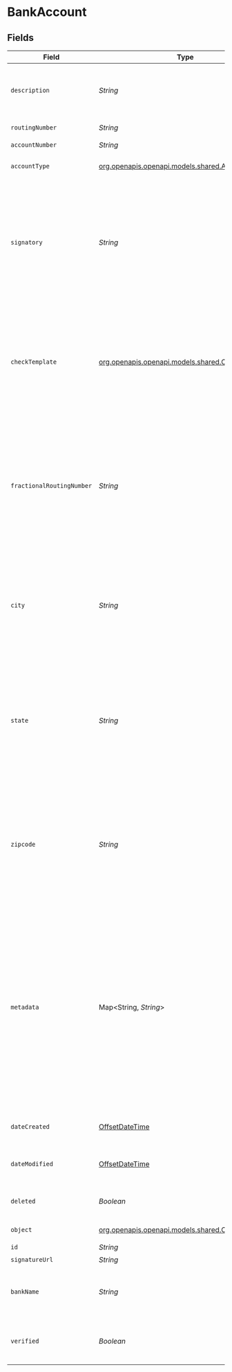 # BankAccount


## Fields

| Field                                                                                                                                                                                                                                                                                                                                                                                                             | Type                                                                                                                                                                                                                                                                                                                                                                                                              | Required                                                                                                                                                                                                                                                                                                                                                                                                          | Description                                                                                                                                                                                                                                                                                                                                                                                                       |
| ----------------------------------------------------------------------------------------------------------------------------------------------------------------------------------------------------------------------------------------------------------------------------------------------------------------------------------------------------------------------------------------------------------------- | ----------------------------------------------------------------------------------------------------------------------------------------------------------------------------------------------------------------------------------------------------------------------------------------------------------------------------------------------------------------------------------------------------------------- | ----------------------------------------------------------------------------------------------------------------------------------------------------------------------------------------------------------------------------------------------------------------------------------------------------------------------------------------------------------------------------------------------------------------- | ----------------------------------------------------------------------------------------------------------------------------------------------------------------------------------------------------------------------------------------------------------------------------------------------------------------------------------------------------------------------------------------------------------------- |
| `description`                                                                                                                                                                                                                                                                                                                                                                                                     | *String*                                                                                                                                                                                                                                                                                                                                                                                                          | :heavy_minus_sign:                                                                                                                                                                                                                                                                                                                                                                                                | An internal description that identifies this resource. Must be no longer than 255 characters.<br/>                                                                                                                                                                                                                                                                                                                |
| `routingNumber`                                                                                                                                                                                                                                                                                                                                                                                                   | *String*                                                                                                                                                                                                                                                                                                                                                                                                          | :heavy_check_mark:                                                                                                                                                                                                                                                                                                                                                                                                | Must be a <a href="https://www.frbservices.org/index.html" target="_blank">valid US routing number</a>.                                                                                                                                                                                                                                                                                                           |
| `accountNumber`                                                                                                                                                                                                                                                                                                                                                                                                   | *String*                                                                                                                                                                                                                                                                                                                                                                                                          | :heavy_check_mark:                                                                                                                                                                                                                                                                                                                                                                                                | N/A                                                                                                                                                                                                                                                                                                                                                                                                               |
| `accountType`                                                                                                                                                                                                                                                                                                                                                                                                     | [org.openapis.openapi.models.shared.AccountType](../../models/shared/AccountType.md)                                                                                                                                                                                                                                                                                                                              | :heavy_check_mark:                                                                                                                                                                                                                                                                                                                                                                                                | The type of entity that holds the account.                                                                                                                                                                                                                                                                                                                                                                        |
| `signatory`                                                                                                                                                                                                                                                                                                                                                                                                       | *String*                                                                                                                                                                                                                                                                                                                                                                                                          | :heavy_check_mark:                                                                                                                                                                                                                                                                                                                                                                                                | The signatory associated with your account. This name will be printed on checks created with this bank account. If you prefer to use a custom signature image on your checks instead, please create your bank account from the <a href="https://dashboard.lob.com/#/login" target="_blank">Dashboard</a>.                                                                                                         |
| `checkTemplate`                                                                                                                                                                                                                                                                                                                                                                                                   | [org.openapis.openapi.models.shared.CheckTemplate](../../models/shared/CheckTemplate.md)                                                                                                                                                                                                                                                                                                                          | :heavy_minus_sign:                                                                                                                                                                                                                                                                                                                                                                                                | The check template used for printing. The defualt value is `common`. If you bank with JP Morgan Chase and wish to use Positive Pay use the `jpm` template. `jpm` requires additional information to be provided.                                                                                                                                                                                                  |
| `fractionalRoutingNumber`                                                                                                                                                                                                                                                                                                                                                                                         | *String*                                                                                                                                                                                                                                                                                                                                                                                                          | :heavy_minus_sign:                                                                                                                                                                                                                                                                                                                                                                                                | The fractional routing number for your home bank account. Required for the `jpm` check template only. Please contact a bank representative if you do not know the fractional routing number associated with your home bank institution.                                                                                                                                                                           |
| `city`                                                                                                                                                                                                                                                                                                                                                                                                            | *String*                                                                                                                                                                                                                                                                                                                                                                                                          | :heavy_minus_sign:                                                                                                                                                                                                                                                                                                                                                                                                | The city associated with your home bank account. Required for the `jpm` check template only. Please contact a bank representative if you do not know the city associated with your home bank institution.                                                                                                                                                                                                         |
| `state`                                                                                                                                                                                                                                                                                                                                                                                                           | *String*                                                                                                                                                                                                                                                                                                                                                                                                          | :heavy_minus_sign:                                                                                                                                                                                                                                                                                                                                                                                                | The state associated with your home bank account. Required for the `jpm` check template only. Please contact a bank representative if you do not know the state associated with your home bank institution.                                                                                                                                                                                                       |
| `zipcode`                                                                                                                                                                                                                                                                                                                                                                                                         | *String*                                                                                                                                                                                                                                                                                                                                                                                                          | :heavy_minus_sign:                                                                                                                                                                                                                                                                                                                                                                                                | The zipcode associated with your home bank account. Required for the `jpm` check template only. Please contact a bank representative if you do not know the zipcode associated with your home bank institution.                                                                                                                                                                                                   |
| `metadata`                                                                                                                                                                                                                                                                                                                                                                                                        | Map<String, *String*>                                                                                                                                                                                                                                                                                                                                                                                             | :heavy_minus_sign:                                                                                                                                                                                                                                                                                                                                                                                                | Use metadata to store custom information for tagging and labeling back to your internal systems. Must be an object with up to 20 key-value pairs. Keys must be at most 40 characters and values must be at most 500 characters. Neither can contain the characters `"` and `\`. i.e. '{"customer_id" : "NEWYORK2015"}' Nested objects are not supported.  See [Metadata](#section/Metadata) for more information. |
| `dateCreated`                                                                                                                                                                                                                                                                                                                                                                                                     | [OffsetDateTime](https://docs.oracle.com/javase/8/docs/api/java/time/OffsetDateTime.html)                                                                                                                                                                                                                                                                                                                         | :heavy_check_mark:                                                                                                                                                                                                                                                                                                                                                                                                | A timestamp in ISO 8601 format of the date the resource was created.                                                                                                                                                                                                                                                                                                                                              |
| `dateModified`                                                                                                                                                                                                                                                                                                                                                                                                    | [OffsetDateTime](https://docs.oracle.com/javase/8/docs/api/java/time/OffsetDateTime.html)                                                                                                                                                                                                                                                                                                                         | :heavy_check_mark:                                                                                                                                                                                                                                                                                                                                                                                                | A timestamp in ISO 8601 format of the date the resource was last modified.                                                                                                                                                                                                                                                                                                                                        |
| `deleted`                                                                                                                                                                                                                                                                                                                                                                                                         | *Boolean*                                                                                                                                                                                                                                                                                                                                                                                                         | :heavy_minus_sign:                                                                                                                                                                                                                                                                                                                                                                                                | Only returned if the resource has been successfully deleted.                                                                                                                                                                                                                                                                                                                                                      |
| `object`                                                                                                                                                                                                                                                                                                                                                                                                          | [org.openapis.openapi.models.shared.Object](../../models/shared/Object.md)                                                                                                                                                                                                                                                                                                                                        | :heavy_minus_sign:                                                                                                                                                                                                                                                                                                                                                                                                | Value is resource type.                                                                                                                                                                                                                                                                                                                                                                                           |
| `id`                                                                                                                                                                                                                                                                                                                                                                                                              | *String*                                                                                                                                                                                                                                                                                                                                                                                                          | :heavy_check_mark:                                                                                                                                                                                                                                                                                                                                                                                                | N/A                                                                                                                                                                                                                                                                                                                                                                                                               |
| `signatureUrl`                                                                                                                                                                                                                                                                                                                                                                                                    | *String*                                                                                                                                                                                                                                                                                                                                                                                                          | :heavy_minus_sign:                                                                                                                                                                                                                                                                                                                                                                                                | N/A                                                                                                                                                                                                                                                                                                                                                                                                               |
| `bankName`                                                                                                                                                                                                                                                                                                                                                                                                        | *String*                                                                                                                                                                                                                                                                                                                                                                                                          | :heavy_minus_sign:                                                                                                                                                                                                                                                                                                                                                                                                | The name of the bank based on the provided routing number, e.g. `JPMORGAN CHASE BANK`.                                                                                                                                                                                                                                                                                                                            |
| `verified`                                                                                                                                                                                                                                                                                                                                                                                                        | *Boolean*                                                                                                                                                                                                                                                                                                                                                                                                         | :heavy_minus_sign:                                                                                                                                                                                                                                                                                                                                                                                                | A bank account must be verified before a check can be created. More info [here](#operation/bank_account_verify).                                                                                                                                                                                                                                                                                                  |